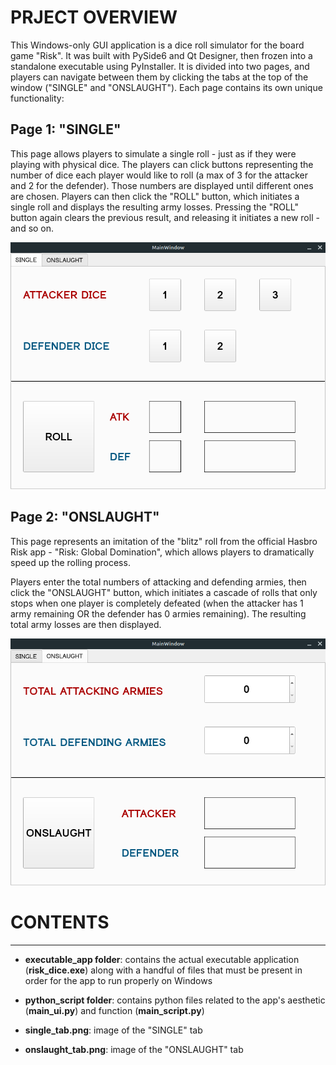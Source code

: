 # **PRJECT OVERVIEW**

This Windows-only GUI application is a dice roll simulator for the board game "Risk". It was built with PySide6 and Qt Designer, then frozen into a standalone executable using PyInstaller. It is divided into two pages, and players can navigate between them by clicking the tabs at the top of the window ("SINGLE" and "ONSLAUGHT"). Each page contains its own unique functionality:

## Page 1: **"SINGLE"**

This page allows players to simulate a single roll - just as if they were playing with physical dice. The players can click buttons representing the number of dice each player would like to roll (a max of 3 for the attacker and 2 for the defender). Those numbers are displayed until different ones are chosen. Players can then click the "ROLL" button, which initiates a single roll and displays the resulting army losses. Pressing the "ROLL" button again clears the previous result, and releasing it initiates a new roll - and so on.

![SINGLE](single_tab.png)


## Page 2: **"ONSLAUGHT"**

This page represents an imitation of the "blitz" roll from the official Hasbro Risk app - "Risk: Global Domination",
which allows players to dramatically speed up the rolling process.

Players enter the total numbers of attacking and defending armies, then click the "ONSLAUGHT" button, which initiates
a cascade of rolls that only stops when one player is completely defeated (when the attacker has 1 army remaining OR
the defender has 0 armies remaining). The resulting total army losses are then displayed.

![ONSLAUGHT](onslaught_tab.png)




# **CONTENTS**
***
- **executable_app folder**: contains the actual executable application (**risk_dice.exe**) along with a handful of files that must be present in order for the app to run properly on Windows


- **python_script folder**: contains python files related to the app's aesthetic (**main_ui.py**) and function (**main_script.py**)


- **single_tab.png**: image of the "SINGLE" tab


- **onslaught_tab.png**: image of the "ONSLAUGHT" tab
